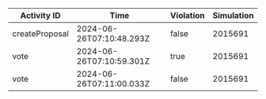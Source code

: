 | Activity ID | Time | Violation | Simulation |
| --- | --- | --- | --- |
| createProposal | 2024-06-26T07:10:48.293Z | false | 2015691 |
| vote | 2024-06-26T07:10:59.301Z | true | 2015691 |
| vote | 2024-06-26T07:11:00.033Z | false | 2015691 |
